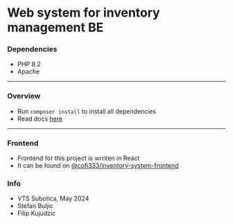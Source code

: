 # Web system for inventory management BE

### Dependencies
- PHP 8.2
- Apache

<hr/>

### Overview
- Run `composer install` to install all dependencies
- Read docs [here](docs/README.md)

<hr/>

### Frontend
- Frontend for this project is wrriten in React
- It can be found on [@cofi333/inventory-system-frontend](https://github.com/cofi333/inventory-system-frontend)

### Info
- VTS Subotica, May 2024
- Stefan Buljic
- Filip Kujudzic
